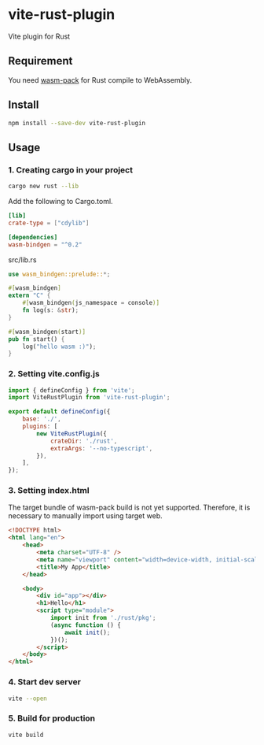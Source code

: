 # vite-rust-plugin

Vite plugin for Rust

## Requirement

You need [wasm-pack](https://github.com/rustwasm/wasm-pack) for Rust compile to WebAssembly.

## Install

```sh
npm install --save-dev vite-rust-plugin
```

## Usage

### 1. Creating cargo in your project

```sh
cargo new rust --lib
```

Add the following to Cargo.toml.

```toml
[lib]
crate-type = ["cdylib"]

[dependencies]
wasm-bindgen = "^0.2"
```

src/lib.rs

```rs
use wasm_bindgen::prelude::*;

#[wasm_bindgen]
extern "C" {
    #[wasm_bindgen(js_namespace = console)]
    fn log(s: &str);
}

#[wasm_bindgen(start)]
pub fn start() {
    log("hello wasm :)");
}
```

### 2. Setting vite.config.js

```js
import { defineConfig } from 'vite';
import ViteRustPlugin from 'vite-rust-plugin';

export default defineConfig({
    base: './',
    plugins: [
        new ViteRustPlugin({
            crateDir: './rust',
            extraArgs: '--no-typescript',
        }),
    ],
});
```

### 3. Setting index.html
The target bundle of wasm-pack build is not yet supported. Therefore, it is necessary to manually import using target web.

```html
<!DOCTYPE html>
<html lang="en">
    <head>
        <meta charset="UTF-8" />
        <meta name="viewport" content="width=device-width, initial-scale=1.0" />
        <title>My App</title>
    </head>

    <body>
        <div id="app"></div>
        <h1>Hello</h1>
        <script type="module">
            import init from './rust/pkg';
            (async function () {
                await init();
            })();
        </script>
    </body>
</html>
```

### 4. Start dev server

```sh
vite --open
```

### 5. Build for production

```sh
vite build
```
